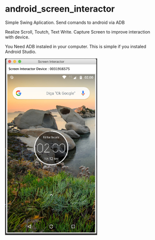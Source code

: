 # android_screen_interactor
Simple Swing Aplication. Send comands to android via ADB 

Realize Scroll, Toutch, Text Write. 
Capture Screen to improve interaction with device.

You Need ADB instaled in your computer.
This is simple if you instaled Android Studio.

<img src="screenshot.png" width="60%">
